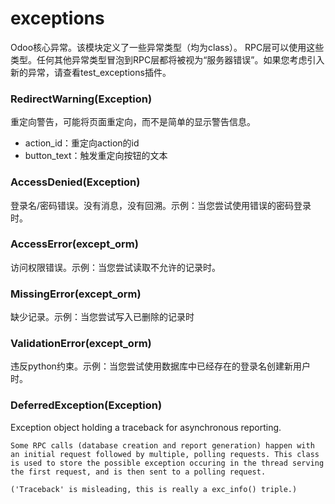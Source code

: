 # exceptions

Odoo核心异常。该模块定义了一些异常类型（均为class）。 RPC层可以使用这些类型。任何其他异常类型冒泡到RPC层都将被视为“服务器错误”。如果您考虑引入新的异常，请查看test_exceptions插件。

### RedirectWarning(Exception)

重定向警告，可能将页面重定向，而不是简单的显示警告信息。

- action_id：重定向action的id
- button_text：触发重定向按钮的文本

### AccessDenied(Exception)

登录名/密码错误。没有消息，没有回溯。示例：当您尝试使用错误的密码登录时。

### AccessError(except_orm)

访问权限错误。示例：当您尝试读取不允许的记录时。

### MissingError(except_orm)

缺少记录。示例：当您尝试写入已删除的记录时

### ValidationError(except_orm)

违反python约束。示例：当您尝试使用数据库中已经存在的登录名创建新用户时。

### DeferredException(Exception)

Exception object holding a traceback for asynchronous reporting.

    Some RPC calls (database creation and report generation) happen with
    an initial request followed by multiple, polling requests. This class
    is used to store the possible exception occuring in the thread serving
    the first request, and is then sent to a polling request.
    
    ('Traceback' is misleading, this is really a exc_info() triple.)